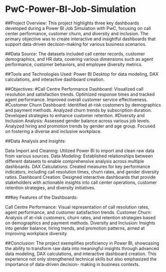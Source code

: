 # PwC-Power-BI-Job-Simulation

##Project Overview:
This project highlights three key dashboards developed during a Power BI Job Simulation with PwC, focusing on call center performance, customer churn, and diversity and inclusion. The primary objective was to create interactive and insightful dashboards that support data-driven decision-making for various business scenarios.

##Data Source:
The datasets included call center records, customer demographics, and HR data, covering various dimensions such as agent performance, customer behaviors, and employee diversity metrics.

##Tools and Technologies Used:
Power BI Desktop for data modeling, DAX calculations, and interactive dashboard creation.

##Objectives:
  #Call Centre Performance Dashboard:
Visualized call resolution and satisfaction trends.
Optimized response times and tracked agent performance.
Improved overall customer service effectiveness.
  #Customer Churn Dashboard:
Identified at-risk customers by demographics and payment methods.
Analyzed churn trends by subscription duration.
Developed strategies to enhance customer retention.
  #Diversity and Inclusion Analysis:
Assessed gender balance across various job levels.
Analyzed hiring and promotion trends by gender and age group.
Focused on fostering a diverse and inclusive workplace.

##Data Analysis and Insights:

Data Import and Cleaning: Utilized Power BI to import and clean raw data from various sources.
Data Modeling: Established relationships between different datasets to enable comprehensive analysis across multiple dashboards.
DAX Calculations: Created measures for key performance indicators, including call resolution times, churn rates, and gender diversity ratios.
Dashboard Creation: Designed interactive dashboards that provide stakeholders with actionable insights into call center operations, customer retention strategies, and diversity initiatives.

##Key Features of the Dashboards:

Call Centre Performance: Visual representation of call resolution rates, agent performance, and customer satisfaction trends.
Customer Churn: Analysis of at-risk customers, churn rates, and retention strategies based on demographics and payment methods.
Diversity and Inclusion: Insights into gender balance, hiring trends, and promotion patterns, aimed at improving workplace diversity.

##Conclusion:
The project exemplifies proficiency in Power BI, showcasing the ability to transform raw data into meaningful insights through advanced data modeling, DAX calculations, and interactive dashboard creation. This experience not only strengthened technical skills but also emphasized the importance of data-driven decision-
making in business contexts.
